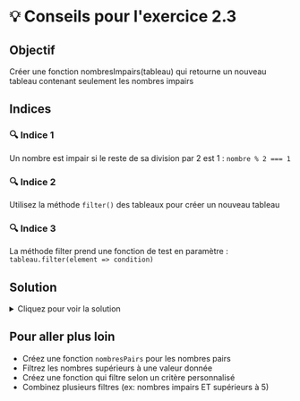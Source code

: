 # 💡 Conseils pour l'exercice 2.3

## Objectif
Créer une fonction nombresImpairs(tableau) qui retourne un nouveau tableau contenant seulement les nombres impairs

## Indices

### 🔍 Indice 1
Un nombre est impair si le reste de sa division par 2 est 1 : `nombre % 2 === 1`

### 🔍 Indice 2
Utilisez la méthode `filter()` des tableaux pour créer un nouveau tableau

### 🔍 Indice 3
La méthode filter prend une fonction de test en paramètre : `tableau.filter(element => condition)`

## Solution
<details>
<summary>Cliquez pour voir la solution</summary>

```javascript
function nombresImpairs(tableau) {
    return tableau.filter(nombre => nombre % 2 === 1);
}

// Alternative avec une boucle :
function nombresImpairs(tableau) {
    let resultat = [];
    for (let i = 0; i < tableau.length; i++) {
        if (tableau[i] % 2 === 1) {
            resultat.push(tableau[i]);
        }
    }
    return resultat;
}
```

</details>

## Pour aller plus loin
- Créez une fonction `nombresPairs` pour les nombres pairs
- Filtrez les nombres supérieurs à une valeur donnée
- Créez une fonction qui filtre selon un critère personnalisé
- Combinez plusieurs filtres (ex: nombres impairs ET supérieurs à 5)
